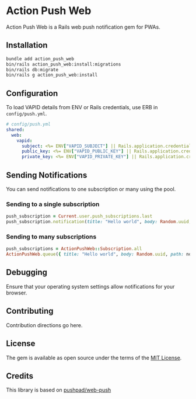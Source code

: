 # Action Push Web

Action Push Web is a Rails web push notification gem for PWAs.

## Installation

```bash
bundle add action_push_web
bin/rails action_push_web:install:migrations
bin/rails db:migrate
bin/rails g action_push_web:install
```

## Configuration

To load VAPID details from ENV or Rails credentials, use ERB in `config/push.yml`.

```yaml
# config/push.yml
shared:
  web:
    vapid:
      subject: <%= ENV["VAPID_SUBJECT"] || Rails.application.credentials.dig(:vapid, :subject) %>
      public_key: <%= ENV["VAPID_PUBLIC_KEY"] || Rails.application.credentials.dig(:vapid, :public_key) %>
      private_key: <%= ENV["VAPID_PRIVATE_KEY"] || Rails.application.credentials.dig(:vapid, :private_key) %>
```

## Sending Notifications

You can send notifications to one subscription or many using the pool.

### Sending to a single subscription

```ruby
push_subscription = Current.user.push_subscriptions.last
push_subscription.notification(title: "Hello world", body: Random.uuid, path: notifications_path)
```

### Sending to many subscriptions

```ruby
push_subscriptions = ActionPushWeb::Subscription.all
ActionPushWeb.queue({ title: "Hello world", body: Random.uuid, path: notifications}, push_subscriptions)
```

## Debugging
Ensure that your operating system settings allow notifications for your browser.

## Contributing
Contribution directions go here.

## License
The gem is available as open source under the terms of the [MIT License](https://opensource.org/licenses/MIT).

## Credits
This library is based on [pushpad/web-push](https://github.com/pushpad/web-push)
